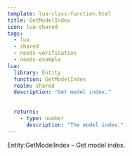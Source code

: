 ```yaml
---
template: lua-class-function.html
title: GetModelIndex
icon: lua-shared
tags:
  - lua
  - shared
  - needs-verification
  - needs-example
lua:
  library: Entity
  function: GetModelIndex
  realm: shared
  description: "Get model index."
  
  
  returns:
    - type: number
      description: "The model index."
---
```


<div class="lua__search__keywords">
Entity:GetModelIndex &#x2013; Get model index.
</div>
